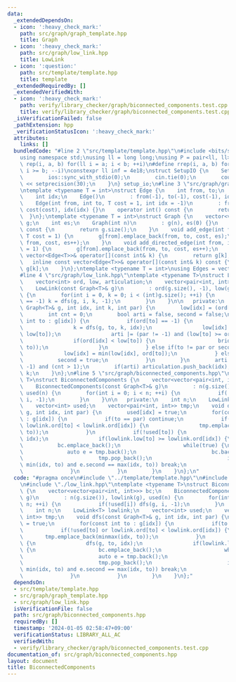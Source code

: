 ```yaml
---
data:
  _extendedDependsOn:
  - icon: ':heavy_check_mark:'
    path: src/graph/graph_template.hpp
    title: Graph
  - icon: ':heavy_check_mark:'
    path: src/graph/low_link.hpp
    title: LowLink
  - icon: ':question:'
    path: src/template/template.hpp
    title: template
  _extendedRequiredBy: []
  _extendedVerifiedWith:
  - icon: ':heavy_check_mark:'
    path: verify/library_checker/graph/biconnected_components.test.cpp
    title: verify/library_checker/graph/biconnected_components.test.cpp
  _isVerificationFailed: false
  _pathExtension: hpp
  _verificationStatusIcon: ':heavy_check_mark:'
  attributes:
    links: []
  bundledCode: "#line 2 \"src/template/template.hpp\"\n#include <bits/stdc++.h>\n\
    using namespace std;\nusing ll = long long;\nusing P = pair<ll, ll>;\n#define\
    \ rep(i, a, b) for(ll i = a; i < b; ++i)\n#define rrep(i, a, b) for(ll i = a;\
    \ i >= b; --i)\nconstexpr ll inf = 4e18;\nstruct SetupIO {\n    SetupIO() {\n\
    \        ios::sync_with_stdio(0);\n        cin.tie(0);\n        cout << fixed\
    \ << setprecision(30);\n    }\n} setup_io;\n#line 3 \"src/graph/graph_template.hpp\"\
    \ntemplate <typename T = int>\nstruct Edge {\n    int from, to;\n    T cost;\n\
    \    int idx;\n    Edge()\n        : from(-1), to(-1), cost(-1), idx(-1) {}\n\
    \    Edge(int from, int to, T cost = 1, int idx = -1)\n        : from(from), to(to),\
    \ cost(cost), idx(idx) {}\n    operator int() const {\n        return to;\n  \
    \  }\n};\ntemplate <typename T = int>\nstruct Graph {\n    vector<vector<Edge<T>>>\
    \ g;\n    int es;\n    Graph(int n)\n        : g(n), es(0) {}\n    size_t size()\
    \ const {\n        return g.size();\n    }\n    void add_edge(int from, int to,\
    \ T cost = 1) {\n        g[from].emplace_back(from, to, cost, es);\n        g[to].emplace_back(to,\
    \ from, cost, es++);\n    }\n    void add_directed_edge(int from, int to, T cost\
    \ = 1) {\n        g[from].emplace_back(from, to, cost, es++);\n    }\n    inline\
    \ vector<Edge<T>>& operator[](const int& k) {\n        return g[k];\n    }\n \
    \   inline const vector<Edge<T>>& operator[](const int& k) const {\n        return\
    \ g[k];\n    }\n};\ntemplate <typename T = int>\nusing Edges = vector<Edge<T>>;\n\
    #line 4 \"src/graph/low_link.hpp\"\ntemplate <typename T>\nstruct LowLink {\n\
    \    vector<int> ord, low, articulation;\n    vector<pair<int, int>> bridge;\n\
    \    LowLink(const Graph<T>& g)\n        : ord(g.size(), -1), low(g.size(), -1)\
    \ {\n        for(int i = 0, k = 0; i < (int)g.size(); ++i) {\n            if(ord[i]\
    \ == -1) k = dfs(g, i, k, -1);\n        }\n    }\n\n   private:\n    int dfs(const\
    \ Graph<T>& g, int idx, int k, int par) {\n        low[idx] = (ord[idx] = k++);\n\
    \        int cnt = 0;\n        bool arti = false, second = false;\n        for(const\
    \ int to : g[idx]) {\n            if(ord[to] == -1) {\n                ++cnt;\n\
    \                k = dfs(g, to, k, idx);\n                low[idx] = min(low[idx],\
    \ low[to]);\n                arti |= (par != -1) and (low[to] >= ord[idx]);\n\
    \                if(ord[idx] < low[to]) {\n                    bridge.emplace_back(minmax(idx,\
    \ to));\n                }\n            } else if(to != par or second) {\n   \
    \             low[idx] = min(low[idx], ord[to]);\n            } else {\n     \
    \           second = true;\n            }\n        }\n        arti |= (par ==\
    \ -1) and (cnt > 1);\n        if(arti) articulation.push_back(idx);\n        return\
    \ k;\n    }\n};\n#line 5 \"src/graph/biconnected_components.hpp\"\ntemplate <typename\
    \ T>\nstruct BiconnectedComponents {\n    vector<vector<pair<int, int>>> bc;\n\
    \    BiconnectedComponents(const Graph<T>& g)\n        : n(g.size()), lowlink(g),\
    \ used(n) {\n        for(int i = 0; i < n; ++i) {\n            if(!used[i]) dfs(g,\
    \ i, -1);\n        }\n    }\n\n   private:\n    int n;\n    LowLink<T> lowlink;\n\
    \    vector<int> used;\n    vector<pair<int, int>> tmp;\n    void dfs(const Graph<T>&\
    \ g, int idx, int par) {\n        used[idx] = true;\n        for(const int to\
    \ : g[idx]) {\n            if(to == par) continue;\n            if(!used[to] or\
    \ lowlink.ord[to] < lowlink.ord[idx]) {\n                tmp.emplace_back(minmax(idx,\
    \ to));\n            }\n            if(!used[to]) {\n                dfs(g, to,\
    \ idx);\n                if(lowlink.low[to] >= lowlink.ord[idx]) {\n         \
    \           bc.emplace_back();\n                    while(true) {\n          \
    \              auto e = tmp.back();\n                        bc.back().emplace_back(e);\n\
    \                        tmp.pop_back();\n                        if(e.first ==\
    \ min(idx, to) and e.second == max(idx, to)) break;\n                    }\n \
    \               }\n            }\n        }\n    }\n};\n"
  code: "#pragma once\n#include \"../template/template.hpp\"\n#include \"./graph_template.hpp\"\
    \n#include \"./low_link.hpp\"\ntemplate <typename T>\nstruct BiconnectedComponents\
    \ {\n    vector<vector<pair<int, int>>> bc;\n    BiconnectedComponents(const Graph<T>&\
    \ g)\n        : n(g.size()), lowlink(g), used(n) {\n        for(int i = 0; i <\
    \ n; ++i) {\n            if(!used[i]) dfs(g, i, -1);\n        }\n    }\n\n   private:\n\
    \    int n;\n    LowLink<T> lowlink;\n    vector<int> used;\n    vector<pair<int,\
    \ int>> tmp;\n    void dfs(const Graph<T>& g, int idx, int par) {\n        used[idx]\
    \ = true;\n        for(const int to : g[idx]) {\n            if(to == par) continue;\n\
    \            if(!used[to] or lowlink.ord[to] < lowlink.ord[idx]) {\n         \
    \       tmp.emplace_back(minmax(idx, to));\n            }\n            if(!used[to])\
    \ {\n                dfs(g, to, idx);\n                if(lowlink.low[to] >= lowlink.ord[idx])\
    \ {\n                    bc.emplace_back();\n                    while(true) {\n\
    \                        auto e = tmp.back();\n                        bc.back().emplace_back(e);\n\
    \                        tmp.pop_back();\n                        if(e.first ==\
    \ min(idx, to) and e.second == max(idx, to)) break;\n                    }\n \
    \               }\n            }\n        }\n    }\n};"
  dependsOn:
  - src/template/template.hpp
  - src/graph/graph_template.hpp
  - src/graph/low_link.hpp
  isVerificationFile: false
  path: src/graph/biconnected_components.hpp
  requiredBy: []
  timestamp: '2024-01-05 02:58:47+09:00'
  verificationStatus: LIBRARY_ALL_AC
  verifiedWith:
  - verify/library_checker/graph/biconnected_components.test.cpp
documentation_of: src/graph/biconnected_components.hpp
layout: document
title: BiconnectedComponents
---
```

